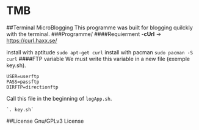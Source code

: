 # TMB
##Terminal MicroBlogging
This programme was built for blogging quilckly with the terminal.
###Programme/
####Requierment
-**cUrl** -> https://curl.haxx.se/
    
install with aptitude `sudo apt-get curl`
install with pacman `sudo pacman -S curl`
####FTP variable
We must write this variable in a new file (exemple key.sh).

    USER=userftp
    PASS=passftp
    DIRFTP=directionftp

Call this file in the beginning of `logApp.sh`.

    `. key.sh`
##License
Gnu/GPLv3 License
